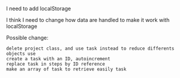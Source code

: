 I need to add localStorage 

I think I need to change how data are handled to make it work with localStorage

Possible change:

    delete project class, and use task instead to reduce differents objects use
    create a task with an ID, autoincrement
    replace task in steps by ID reference
    make an array of task to retrieve easily task

